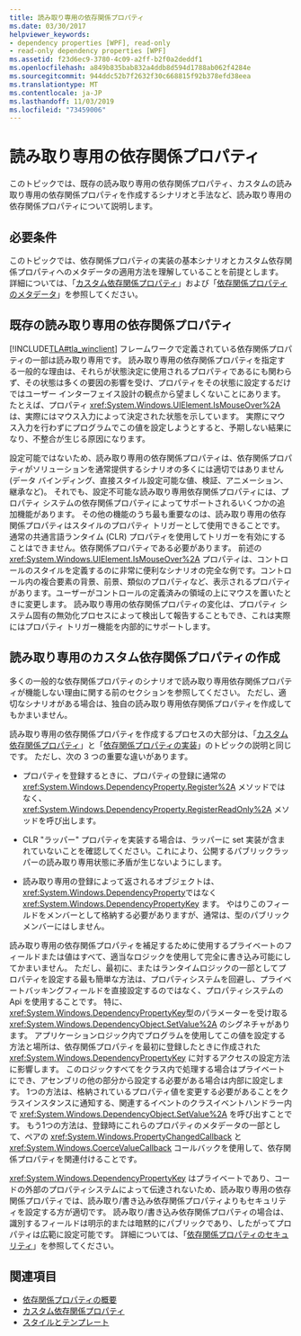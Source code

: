 ```yaml
---
title: 読み取り専用の依存関係プロパティ
ms.date: 03/30/2017
helpviewer_keywords:
- dependency properties [WPF], read-only
- read-only dependency properties [WPF]
ms.assetid: f23d6ec9-3780-4c09-a2ff-b2f0a2deddf1
ms.openlocfilehash: a849b835bab832a4ddb8d594d1788ab062f4284e
ms.sourcegitcommit: 944ddc52b7f2632f30c668815f92b378efd38eea
ms.translationtype: MT
ms.contentlocale: ja-JP
ms.lasthandoff: 11/03/2019
ms.locfileid: "73459006"
---
```

# <a name="read-only-dependency-properties"></a>読み取り専用の依存関係プロパティ
このトピックでは、既存の読み取り専用の依存関係プロパティ、カスタムの読み取り専用の依存関係プロパティを作成するシナリオと手法など、読み取り専用の依存関係プロパティについて説明します。  

<a name="prerequisites"></a>   
## <a name="prerequisites"></a>必要条件  
 このトピックでは、依存関係プロパティの実装の基本シナリオとカスタム依存関係プロパティへのメタデータの適用方法を理解していることを前提とします。 詳細については、「[カスタム依存関係プロパティ](custom-dependency-properties.md)」および「[依存関係プロパティのメタデータ](dependency-property-metadata.md)」を参照してください。  
  
<a name="existing"></a>   
## <a name="existing-read-only-dependency-properties"></a>既存の読み取り専用の依存関係プロパティ  
 [!INCLUDE[TLA#tla_winclient](../../../../includes/tlasharptla-winclient-md.md)] フレームワークで定義されている依存関係プロパティの一部は読み取り専用です。 読み取り専用の依存関係プロパティを指定する一般的な理由は、それらが状態決定に使用されるプロパティであるにも関わらず、その状態は多くの要因の影響を受け、プロパティをその状態に設定するだけではユーザー インターフェイス設計の観点から望ましくないことにあります。 たとえば、プロパティ <xref:System.Windows.UIElement.IsMouseOver%2A> は、実際にはマウス入力によって決定された状態を示しています。 実際にマウス入力を行わずにプログラムでこの値を設定しようとすると、予期しない結果になり、不整合が生じる原因になります。  
  
 設定可能ではないため、読み取り専用の依存関係プロパティは、依存関係プロパティがソリューションを通常提供するシナリオの多くには適切ではありません (データ バインディング、直接スタイル設定可能な値、検証、アニメーション、継承など)。 それでも、設定不可能な読み取り専用依存関係プロパティには、プロパティ システムの依存関係プロパティによってサポートされるいくつかの追加機能があります。 その他の機能のうち最も重要なのは、読み取り専用の依存関係プロパティはスタイルのプロパティ トリガーとして使用できることです。 通常の共通言語ランタイム (CLR) プロパティを使用してトリガーを有効にすることはできません。依存関係プロパティである必要があります。 前述の <xref:System.Windows.UIElement.IsMouseOver%2A> プロパティは、コントロールのスタイルを定義するのに非常に便利なシナリオの完全な例です。コントロール内の複合要素の背景、前景、類似のプロパティなど、表示されるプロパティがあります。ユーザーがコントロールの定義済みの領域の上にマウスを置いたときに変更します。 読み取り専用の依存関係プロパティの変化は、プロパティ システム固有の無効化プロセスによって検出して報告することもでき、これは実際にはプロパティ トリガー機能を内部的にサポートします。  
  
<a name="new"></a>   
## <a name="creating-custom-read-only-dependency-properties"></a>読み取り専用のカスタム依存関係プロパティの作成  
 多くの一般的な依存関係プロパティのシナリオで読み取り専用依存関係プロパティが機能しない理由に関する前のセクションを参照してください。 ただし、適切なシナリオがある場合は、独自の読み取り専用依存関係プロパティを作成してもかまいません。  
  
 読み取り専用の依存関係プロパティを作成するプロセスの大部分は、「[カスタム依存関係プロパティ](custom-dependency-properties.md)」と「[依存関係プロパティの実装](how-to-implement-a-dependency-property.md)」のトピックの説明と同じです。 ただし、次の 3 つの重要な違いがあります。  
  
- プロパティを登録するときに、プロパティの登録に通常の <xref:System.Windows.DependencyProperty.Register%2A> メソッドではなく、<xref:System.Windows.DependencyProperty.RegisterReadOnly%2A> メソッドを呼び出します。  
  
- CLR "ラッパー" プロパティを実装する場合は、ラッパーに set 実装が含まれていないことを確認してください。これにより、公開するパブリックラッパーの読み取り専用状態に矛盾が生じないようにします。  
  
- 読み取り専用の登録によって返されるオブジェクトは、<xref:System.Windows.DependencyProperty>ではなく <xref:System.Windows.DependencyPropertyKey> ます。 やはりこのフィールドをメンバーとして格納する必要がありますが、通常は、型のパブリック メンバーにはしません。  
  
 読み取り専用の依存関係プロパティを補足するために使用するプライベートのフィールドまたは値はすべて、適当なロジックを使用して完全に書き込み可能にしてかまいません。 ただし、最初に、またはランタイムロジックの一部としてプロパティを設定する最も簡単な方法は、プロパティシステムを回避し、プライベートバッキングフィールドを直接設定するのではなく、プロパティシステムの Api を使用することです。 特に、<xref:System.Windows.DependencyPropertyKey>型のパラメーターを受け取る <xref:System.Windows.DependencyObject.SetValue%2A> のシグネチャがあります。 アプリケーションロジック内でプログラムを使用してこの値を設定する方法と場所は、依存関係プロパティを最初に登録したときに作成された <xref:System.Windows.DependencyPropertyKey> に対するアクセスの設定方法に影響します。 このロジックすべてをクラス内で処理する場合はプライベートにでき、アセンブリの他の部分から設定する必要がある場合は内部に設定します。 1つの方法は、格納されているプロパティ値を変更する必要があることをクラスインスタンスに通知する、関連するイベントのクラスイベントハンドラー内で <xref:System.Windows.DependencyObject.SetValue%2A> を呼び出すことです。 もう1つの方法は、登録時にこれらのプロパティのメタデータの一部として、ペアの <xref:System.Windows.PropertyChangedCallback> と <xref:System.Windows.CoerceValueCallback> コールバックを使用して、依存関係プロパティを関連付けることです。  
  
 <xref:System.Windows.DependencyPropertyKey> はプライベートであり、コードの外部のプロパティシステムによって伝達されないため、読み取り専用の依存関係プロパティでは、読み取り/書き込み依存関係プロパティよりもセキュリティを設定する方が適切です。 読み取り/書き込み依存関係プロパティの場合は、識別するフィールドは明示的または暗黙的にパブリックであり、したがってプロパティは広範に設定可能です。 詳細については、「[依存関係プロパティのセキュリティ](dependency-property-security.md)」を参照してください。  
  
## <a name="see-also"></a>関連項目

- [依存関係プロパティの概要](dependency-properties-overview.md)
- [カスタム依存関係プロパティ](custom-dependency-properties.md)
- [スタイルとテンプレート](../../../desktop-wpf/fundamentals/styles-templates-overview.md)
